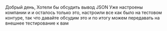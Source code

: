 Добрый день, Хотели бы обсудить вывод JSON
Уже настроены компании и и осталось только это, настроили все как было на тестовом контуре, так что давайте обсудим это и по итогу можем передавать на внешнее тестирование к вам 